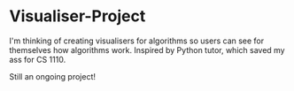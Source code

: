 # Visualiser-Project
I'm thinking of creating visualisers for algorithms so users can see for themselves how algorithms work. 
Inspired by Python tutor, which saved my ass for CS 1110. 

Still an ongoing project!
